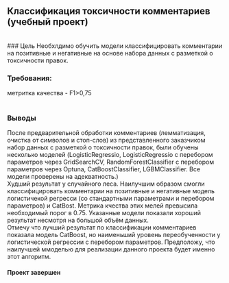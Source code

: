 ## Классификация токсичности комментариев (учебный проект)
<br>
### Цель
Необхлдимо обучить модели классифицировать комментарии на позитивные и негативные на основе набора данных с разметкой о токсичности правок. <br>

### Требования:
метритка качества - F1>0,75<br>
<br>
### Выводы
После предварительной обработки комментариев (лемматизация, очистка от символов и стоп-слов) из представленного заказчиком набор данных с разметкой о токсичности правок, были обучены несколько моделей (LogisticRegressio, LogisticRegressio с перебором параметров через GridSearchCV, RandomForestClassifier с перебором параметров через Optuna, CatBoostClassifier, LGBMClassifier. Все модели проверены на адекватность.)<br>
Худший результат у случайного леса. Наилучшим образом смогли классифицировать комментарии на позитивные и негативные модель логистичекой регресси (со стандартными параметрами и перебором параметров) и CatBost. Метрика кчества этих мелей превысила необходимый порог в 0.75. Указанные модели показали хороший результат несмотря на большой объём данных.<br>
Отмечу что лучший результат по классификации комментариев показала модель CatBoost, но наименьший уровень переобученности у логистической регрессии с перебором параметров. Предположу, что наилучшей ммоделью для реализации данного проекта будет именно этот алгоритм.<br>

#### Проект завершен
